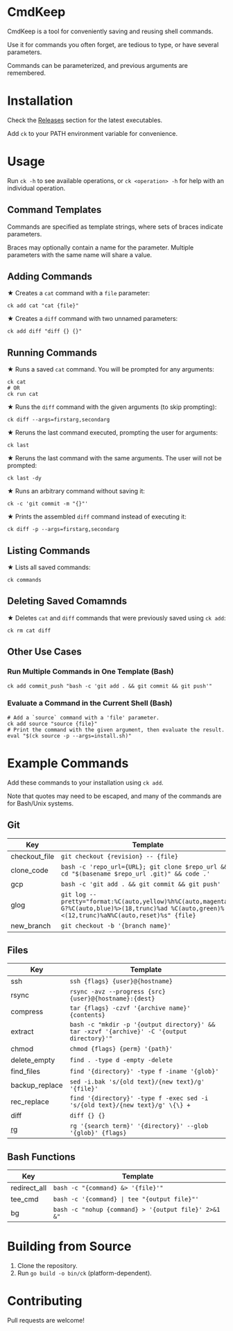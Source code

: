 # CmdKeep

CmdKeep is a tool for conveniently saving and reusing shell commands.

Use it for commands you often forget, are tedious to type, or have several parameters.

Commands can be parameterized, and previous arguments are remembered.

# Installation

Check the [Releases](https://github.com/shanedonburke/cmdkeep/releases/latest) section for the latest executables.

Add `ck` to your PATH environment variable for convenience.

# Usage

Run `ck -h` to see available operations, or `ck <operation> -h` for help with an individual operation.

## Command Templates

Commands are specified as template strings, where sets of braces indicate parameters.

Braces may optionally contain a name for the parameter. Multiple parameters with the same name will share a value.

## Adding Commands

★ Creates a `cat` command with a `file` parameter:

```shell
ck add cat "cat {file}"
```

★ Creates a `diff` command with two unnamed parameters:

```shell
ck add diff "diff {} {}"
```

## Running Commands

★ Runs a saved `cat` command. You will be prompted for any arguments:

```shell
ck cat
# OR
ck run cat
```

★ Runs the `diff` command with the given arguments (to skip prompting):

```shell
ck diff --args=firstarg,secondarg
```

★ Reruns the last command executed, prompting the user for arguments:

```shell
ck last
```

★ Reruns the last command with the same arguments.
The user will not be prompted:

```shell
ck last -dy
```

★ Runs an arbitrary command without saving it:

```shell
ck -c 'git commit -m "{}"'
```

★ Prints the assembled `diff` command instead of executing it:

```shell
ck diff -p --args=firstarg,secondarg
```

## Listing Commands

★ Lists all saved commands:

```shell
ck commands
```

## Deleting Saved Comamnds

★ Deletes `cat` and `diff` commands that were previously saved using `ck add`:

```shell
ck rm cat diff
```

## Other Use Cases

### Run Multiple Commands in One Template (Bash)

```shell
ck add commit_push "bash -c 'git add . && git commit && git push'"
```

### Evaluate a Command in the Current Shell (Bash)

```shell
# Add a `source` command with a 'file' parameter.
ck add source "source {file}"
# Print the command with the given argument, then evaluate the result.
eval "$(ck source -p --args=install.sh)"
```

# Example Commands

Add these commands to your installation using `ck add`.

Note that quotes may need to be escaped, and many of the commands are for Bash/Unix systems.

## Git

| Key           | Template                                                                                                                                           |
| ------------- | -------------------------------------------------------------------------------------------------------------------------------------------------- |
| checkout_file | `git checkout {revision} -- {file}`                                                                                                                |
| clone_code    | `bash -c 'repo_url={URL}; git clone $repo_url && cd "$(basename $repo_url .git)" && code .'`                                                       |
| gcp           | `bash -c 'git add . && git commit && git push'`                                                                                                    |
| glog          | `git log --pretty="format:%C(auto,yellow)%h%C(auto,magenta)% G?%C(auto,blue)%>(18,trunc)%ad %C(auto,green)%<(12,trunc)%aN%C(auto,reset)%s" {file}` |
| new_branch    | `git checkout -b '{branch name}'`                                                                                                                  |

## Files

| Key                                         | Template                                                                                   |
| ------------------------------------------- | ------------------------------------------------------------------------------------------ |
| ssh                                         | `ssh {flags} {user}@{hostname}`                                                            |
| rsync                                       | `rsync -avz --progress {src} {user}@{hostname}:{dest}`                                     |
| compress                                    | `tar {flags} -czvf '{archive name}' {contents}`                                            |
| extract                                     | `bash -c "mkdir -p '{output directory}' && tar -xzvf '{archive}' -C '{output directory}'"` |
| chmod                                       | `chmod {flags} {perm} '{path}'`                                                            |
| delete_empty                                | `find . -type d -empty -delete`                                                            |
| find_files                                  | `find '{directory}' -type f -iname '{glob}'`                                               |
| backup_replace                              | `sed -i.bak 's/{old text}/{new text}/g' '{file}'`                                          |
| rec_replace                                 | `find '{directory}' -type f -exec sed -i 's/{old text}/{new text}/g' \{\} +`               |
| diff                                        | `diff {} {}`                                                                               |
| [rg](https://github.com/BurntSushi/ripgrep) | `rg '{search term}' '{directory}' --glob '{glob}' {flags}`                                 |

## Bash Functions

| Key          | Template                                             |
| ------------ | ---------------------------------------------------- |
| redirect_all | `bash -c "{command} &> '{file}'"`                    |
| tee_cmd      | `bash -c '{command} \| tee "{output file}"'`         |
| bg           | `bash -c "nohup {command} > '{output file}' 2>&1 &"` |


# Building from Source

1. Clone the repository.
2. Run `go build -o bin/ck` (platform-dependent).

# Contributing

Pull requests are welcome!

